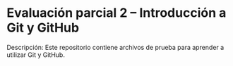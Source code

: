 #  Evaluación parcial 2 – Introducción a Git y GitHub
Descripción: Este repositorio contiene archivos de prueba para aprender a utilizar Git y GitHub.
